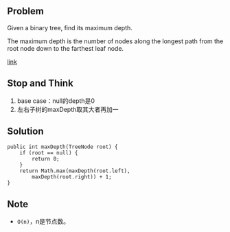 ## Problem

Given a binary tree, find its maximum depth.

The maximum depth is the number of nodes along the longest path from the root node down to the farthest leaf node.

[link](http://leetcode.com/onlinejudge#question_104)

## Stop and Think

1. base case：null的depth是0
2. 左右子树的maxDepth取其大者再加一

## Solution

    public int maxDepth(TreeNode root) {
		if (root == null) {
			return 0;
		}   	
		return Math.max(maxDepth(root.left), 
			maxDepth(root.right)) + 1;
    }

## Note

- `O(n)`，n是节点数。